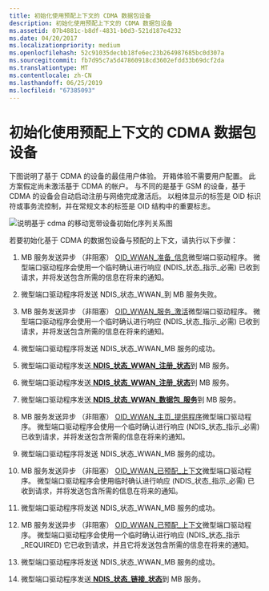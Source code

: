 ```yaml
---
title: 初始化使用预配上下文的 CDMA 数据包设备
description: 初始化使用预配上下文的 CDMA 数据包设备
ms.assetid: 07b4881c-b8df-4831-b0d3-521d187e4232
ms.date: 04/20/2017
ms.localizationpriority: medium
ms.openlocfilehash: 52c91035decbb18fe6ec23b264987685bc0d307a
ms.sourcegitcommit: fb7d95c7a5d47860918cd3602efdd33b69dcf2da
ms.translationtype: MT
ms.contentlocale: zh-CN
ms.lasthandoff: 06/25/2019
ms.locfileid: "67385093"
---
```

# <a name="initialization-of-a-cdma-packet-device-with-a-provisioned-context"></a>初始化使用预配上下文的 CDMA 数据包设备


下图说明了基于 CDMA 的设备的最佳用户体验。 开箱体验不需要用户配置。 此方案假定尚未激活基于 CDMA 的帐户。 与不同的是基于 GSM 的设备，基于 CDMA 的设备会自动启动注册与网络完成激活后。 以粗体显示的标签是 OID 标识符或事务流控制，并在常规文本的标签是 OID 结构中的重要标志。

![说明基于 cdma 的移动宽带设备初始化序列关系图](images/wwancdmadevinitseq.png)

若要初始化基于 CDMA 的数据包设备与预配的上下文，请执行以下步骤：

1.  MB 服务发送异步 （非阻塞） [OID\_WWAN\_准备\_信息](https://docs.microsoft.com/windows-hardware/drivers/network/oid-wwan-ready-info)微型端口驱动程序。 微型端口驱动程序会使用一个临时确认进行响应 (NDIS\_状态\_指示\_必需) 已收到请求，并将发送包含所需的信息在将来的通知。

2.  微型端口驱动程序将发送 NDIS\_状态\_WWAN\_到 MB 服务失败。

3.  MB 服务发送异步 （非阻塞） [OID\_WWAN\_服务\_激活](https://docs.microsoft.com/windows-hardware/drivers/network/oid-wwan-service-activation)微型端口驱动程序。 微型端口驱动程序会使用一个临时确认进行响应 (NDIS\_状态\_指示\_必需) 已收到请求，并将发送包含所需的信息在将来的通知。

4.  微型端口驱动程序将发送 NDIS\_状态\_WWAN\_MB 服务的成功。

5.  微型端口驱动程序发送[ **NDIS\_状态\_WWAN\_注册\_状态**](https://docs.microsoft.com/windows-hardware/drivers/network/ndis-status-wwan-register-state)到 MB 服务。

6.  微型端口驱动程序发送[ **NDIS\_状态\_WWAN\_注册\_状态**](https://docs.microsoft.com/windows-hardware/drivers/network/ndis-status-wwan-register-state)到 MB 服务。

7.  微型端口驱动程序发送[ **NDIS\_状态\_WWAN\_数据包\_服务**](https://docs.microsoft.com/windows-hardware/drivers/network/ndis-status-wwan-packet-service)到 MB 服务。

8.  MB 服务发送异步 （非阻塞） [OID\_WWAN\_主页\_提供程序](https://docs.microsoft.com/windows-hardware/drivers/network/oid-wwan-home-provider)微型端口驱动程序。 微型端口驱动程序会使用一个临时确认进行响应 (NDIS\_状态\_指示\_必需) 已收到请求，并将发送包含所需的信息在将来的通知。

9.  微型端口驱动程序将发送 NDIS\_状态\_WWAN\_MB 服务的成功。

10. MB 服务发送异步 （非阻塞） [OID\_WWAN\_已预配\_上下文](https://docs.microsoft.com/windows-hardware/drivers/network/oid-wwan-provisioned-contexts)微型端口驱动程序。 微型端口驱动程序会使用临时确认进行响应 (NDIS\_状态\_指示\_必需) 已收到请求，并将发送包含所需的信息在将来的通知。

11. 微型端口驱动程序将发送 NDIS\_状态\_WWAN\_MB 服务的成功。

12. MB 服务发送异步 （非阻塞） [OID\_WWAN\_已预配\_上下文](https://docs.microsoft.com/windows-hardware/drivers/network/oid-wwan-provisioned-contexts)微型端口驱动程序。 微型端口驱动程序会使用一个临时确认进行响应 (NDIS\_状态\_指示\_REQUIRED) 它已收到请求，并且它将发送包含所需的信息在将来的通知。

13. 微型端口驱动程序将发送 NDIS\_状态\_WWAN\_MB 服务的成功。

14. 微型端口驱动程序发送[ **NDIS\_状态\_链接\_状态**](https://docs.microsoft.com/windows-hardware/drivers/network/ndis-status-link-state)到 MB 服务。

 

 





